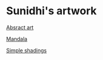 # Sunidhi's artwork

[Absract art](abstract.md)

[Mandala](mandala.md)

[Simple shadings](shading.md)
